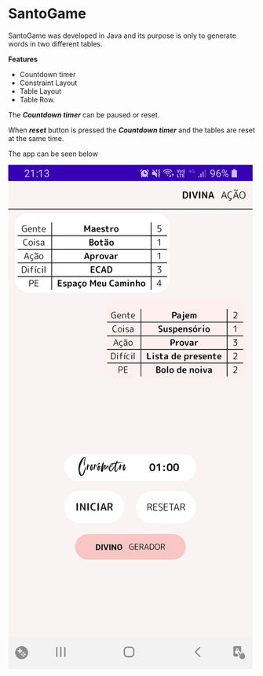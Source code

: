 # SantoGame
SantoGame was developed in Java and its purpose is only to generate words in two different tables.

**Features** 
- Countdown timer
- Constraint Layout
- Table Layout
- Table Row.

The ***Countdown timer*** can be paused or reset.

When ***reset*** button is pressed the ***Countdown timer*** and the tables are reset at the same time.

The app can be seen below

![Screenshot](images/AppScreen.jpeg)
